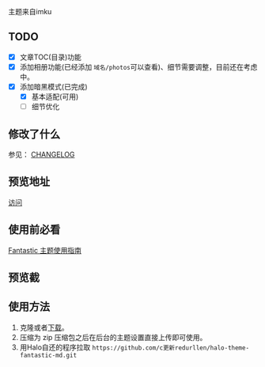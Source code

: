 主题来自imku

## TODO
- [x] 文章TOC(目录)功能
- [x] 添加相册功能(已经添加 `域名/photos`可以查看)、细节需要调整，目前还在考虑中。
- [x] 添加暗黑模式(已完成)
    - [x] 基本适配(可用)
    - [ ] 细节优化

## 修改了什么
 参见： [CHANGELOG](https://github.com/imkundev/halo-theme-fantastic/blob/master/CHANGELOG.md)
## 预览地址
[访问](https://www.imkun.dev)
## 使用前必看
[Fantastic 主题使用指南](https://www.imkun.dev/archives/Fantastic%20主题使用指南)
## 预览截


## 使用方法
1. 克隆或者[下载](https://codeload.github.com/curllen/halo-theme-fantastic/zip/master)。
2. 压缩为 zip 压缩包之后在后台的主题设置直接上传即可使用。
3. 用Halo自还的程序拉取 `https://github.com/c更新redurllen/halo-theme-fantastic-md.git`

